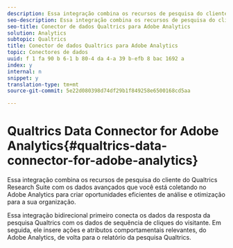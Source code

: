 ```yaml
---
description: Essa integração combina os recursos de pesquisa do cliente do Qualtrics Research Suite com os dados avançados que você está coletando no Adobe Analytics para criar oportunidades eficientes de análise e otimização para a sua organização.
seo-description: Essa integração combina os recursos de pesquisa do cliente do Qualtrics Research Suite com os dados avançados que você está coletando no Adobe Analytics para criar oportunidades eficientes de análise e otimização para a sua organização.
seo-title: Conector de dados Qualtrics para Adobe Analytics
solution: Analytics
subtopic: Qualtrics
title: Conector de dados Qualtrics para Adobe Analytics
topic: Conectores de dados
uuid: f 1 fa 90 b 6-1 b 80-4 da 4-a 39 b-efb 8 bac 1692 a
index: y
internal: n
snippet: y
translation-type: tm+mt
source-git-commit: 5e22d080398d74df29b1f849258e6500168cd5aa

---
```



# Qualtrics Data Connector for Adobe Analytics{#qualtrics-data-connector-for-adobe-analytics}

Essa integração combina os recursos de pesquisa do cliente do Qualtrics Research Suite com os dados avançados que você está coletando no Adobe Analytics para criar oportunidades eficientes de análise e otimização para a sua organização.

Essa integração bidirecional primeiro conecta os dados da resposta da pesquisa Qualtrics com os dados de sequência de cliques do visitante. Em seguida, ele insere ações e atributos comportamentais relevantes, do Adobe Analytics, de volta para o relatório da pesquisa Qualtrics.
